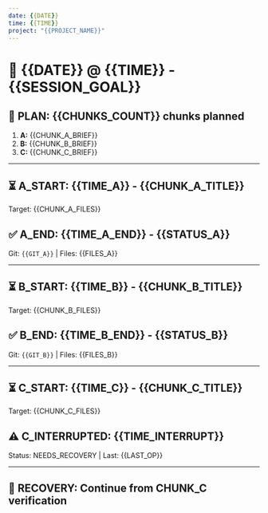 ```yaml
---
date: {{DATE}}
time: {{TIME}}
project: "{{PROJECT_NAME}}"
---
```


# 📅 {{DATE}} @ {{TIME}} - {{SESSION_GOAL}}

## 📝 PLAN: {{CHUNKS_COUNT}} chunks planned
1. **A:** {{CHUNK_A_BRIEF}} 
2. **B:** {{CHUNK_B_BRIEF}}
3. **C:** {{CHUNK_C_BRIEF}}

---

## ⏳ A_START: {{TIME_A}} - {{CHUNK_A_TITLE}}
Target: {{CHUNK_A_FILES}}

## ✅ A_END: {{TIME_A_END}} - {{STATUS_A}}
Git: `{{GIT_A}}` | Files: {{FILES_A}}

---

## ⏳ B_START: {{TIME_B}} - {{CHUNK_B_TITLE}}
Target: {{CHUNK_B_FILES}}

## ✅ B_END: {{TIME_B_END}} - {{STATUS_B}}
Git: `{{GIT_B}}` | Files: {{FILES_B}}

---

## ⏳ C_START: {{TIME_C}} - {{CHUNK_C_TITLE}}
Target: {{CHUNK_C_FILES}}

## ⚠️ C_INTERRUPTED: {{TIME_INTERRUPT}}
Status: NEEDS_RECOVERY | Last: {{LAST_OP}}

---

## 🎯 RECOVERY: Continue from CHUNK_C verification
